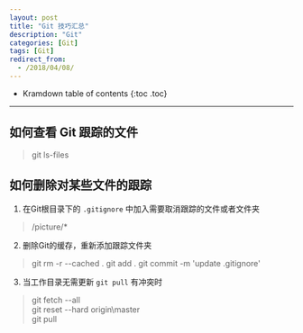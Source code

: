 ```yaml
---
layout: post
title: "Git 技巧汇总"
description: "Git"
categories: [Git]
tags: [Git]
redirect_from: 
  - /2018/04/08/
---  
```

* Kramdown table of contents
{:toc .toc}
---

## 如何查看 Git 跟踪的文件  

> git ls-files  

## 如何删除对某些文件的跟踪  

1. 在Git根目录下的 `.gitignore` 中加入需要取消跟踪的文件或者文件夹  

> /picture/*  

2. 删除Git的缓存，重新添加跟踪文件夹

> git rm -r --cached .
git add .
git commit -m 'update .gitignore'

3. 当工作目录无需更新 `git pull` 有冲突时

> git fetch --all  
  git reset --hard origin\master  
  git pull  
  



